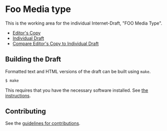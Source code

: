 # Foo Media type

This is the working area for the individual Internet-Draft, "FOO Media Type".

* [Editor's Copy](https://ioggstream.github.io/draft-polli-restapi-ld-keywords/#go.draft-polli-restapi-ld-keywords.html)
* [Individual Draft](https://datatracker.ietf.org/doc/draft-polli-restapi-ld-keywords/)
* [Compare Editor's Copy to Individual Draft](https://ioggstream.github.io/draft-polli-restapi-ld-keywords/#go.draft-polli-restapi-ld-keywords.diff)

## Building the Draft

Formatted text and HTML versions of the draft can be built using `make`.

```sh
$ make
```

This requires that you have the necessary software installed.  See
[the instructions](https://github.com/martinthomson/i-d-template/blob/master/doc/SETUP.md).


## Contributing

See the
[guidelines for contributions](https://github.com/ioggstream/draft-polli-restapi-ld-keywords/blob/master/CONTRIBUTING.md).

